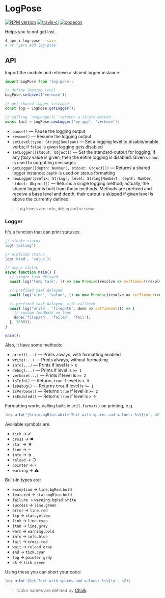 # LogPose

[![NPM version](https://badge.fury.io/js/log-pose.png)](http://badge.fury.io/js/log-pose)
[![travis-ci](https://api.travis-ci.org/pateketrueke/log-pose.svg)](https://travis-ci.org/pateketrueke/log-pose)
[![codecov](https://codecov.io/gh/pateketrueke/log-pose/branch/master/graph/badge.svg)](https://codecov.io/gh/pateketrueke/log-pose)

Helps you to not get lost.

```bash
$ npm i log-pose --save
# or `yarn add log-pose`
```

## API

Import the module and retrieve a shared logger instance.

```js
import LogPose from 'log-pose';

// define logging level
LogPose.setLevel('verbose');

// get shared logger instance
const log = LogPose.getLogger();

// calling `newLogger()` returns a single method
const fail = LogPose.newLogger('my-app', 'verbose');
```

- `pause()` &mdash; Pause the logging output
- `resume()` &mdash; Resume the logging output
- `setLevel(type: String|Boolean)` &mdash; Set a logging level to disable/enable verbs; if `false` is given logging gets disabled
- `setLogger([stdout: Object])` &mdash; Set the standard-output for logging; if any _falsy_ value is given, then the entire logging is disabled. Given `stdout` is used to output log messages
- `getLogger([depth: Number[, stdout: Object]])` &mdash; Returns a shared logger instance; `depth` is used on status formatting
- `newLogger(prefix: String[, level: String|Number[, depth: Number, stdout: Object]])` &mdash; Returns a single logging method; actually, the shared logger is built from those methods. Methods are prefixed and receive a base level and depth; their output is skipped if given level is above the currently defined

> Log levels are `info`, `debug` and `verbose`.

### Logger

It's a function that can print statuses:

```js
// single status
log('testing');

// prefixed status
log('kind', 'value');

// async status
async function main() {
  // single task delayed
  await log('long task', () => new Promise(resolve => setTimeout(resolve, 1000)));

  // prefixed task delayed
  await log('kind', 'value', () => new Promise(resolve => setTimeout(resolve, 1000)));

  // prefixed task delayed, with callback
  await log('write', 'filepath', done => setTimeout(() => {
    // custom feedback on logs
    done('filepath', 'failed', 'fail');
  }, 1000));
}

main();
```

Also, it have some methods:

- `printf(...)` &mdash; Prints always, with formatting enabled
- `write(...)` &mdash; Prints always, without formatting
- `info(...)` &mdash; Prints if level is `> 0`
- `debug(...)` &mdash; Prints if level is `>= 1`
- `verbose(...)` &mdash; Prints if level is `>= 2`
- `isInfo()` &mdash; Returns `true` if level is `> 0`
- `isDebug()` &mdash; Returns `true` if level is `>= 1`
- `isVerbose()` &mdash; Returns `true` if level is `>= 2`
- `isEnabled()` &mdash; Returns `true` if level is `> 0`

Formatting works calling built-in `util.format()` on printing, e.g.

```js
log.info('{%info.bgBlue.white Text with spaces and values: %s%}\n', 42);
```

Available symbols are:

- `tick` &rarr; ✔
- `cross` &rarr; ✖
- `star` &rarr; ★
- `line` &rarr; ─
- `info` &rarr; ➲
- `reload` &rarr; ↺
- `pointer` &rarr; ›
- `warning` &rarr; ⚠

Built-in types are:

- `exception` &rarr; `line.bgRed.bold`
- `featured` &rarr; `star.bgBlue.bold`
- `failure` &rarr; `warning.bgRed.white`
- `success` &rarr; `line.green`
- `error` &rarr; `line.red`
- `tip` &rarr; `star.yellow`
- `link` &rarr; `line.cyan`
- `item` &rarr; `line.gray`
- `warn` &rarr; `warning.bold`
- `info` &rarr; `info.blue`
- `fail` &rarr; `cross.red`
- `wait` &rarr; `reload.gray`
- `end` &rarr; `tick.cyan`
- `log` &rarr; `pointer.gray`
- `ok` &rarr; `tick.green`

Using these you can short your code:

```js
log.info('{%ok Text with spaces and values: %s%}\n', 42);
```

> Color names are defined by [Chalk](https://github.com/chalk/chalk).
